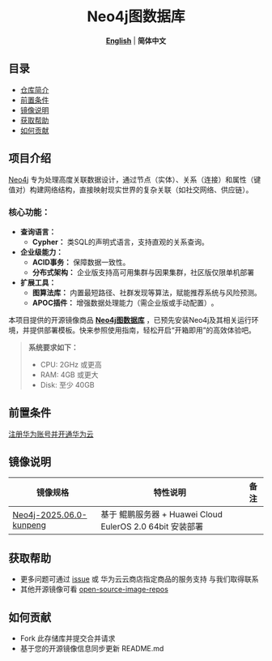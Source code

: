 <p align="center">
  <h1 align="center">Neo4j图数据库</h1>
  <p align="center">
    <a href="README.md"><strong>English</strong></a> | <strong>简体中文</strong>
  </p>

## 目录

- [仓库简介](#项目介绍)
- [前置条件](#前置条件)
- [镜像说明](#镜像说明)
- [获取帮助](#获取帮助)
- [如何贡献](#如何贡献)

## 项目介绍
[Neo4j](https://github.com/neo4j/neo4j) 专为处理高度关联数据设计，通过节点（实体）、关系（连接）和属性（键值对）构建网络结构，直接映射现实世界的复杂关联（如社交网络、供应链）。‌

### **核心功能：**

- **‌查询语言‌‌：** 
  - **Cypher‌：** 类SQL的声明式语言，支持直观的关系查询。‌
- **‌企业级能力‌：** 
  - **ACID事务‌：** 保障数据一致性‌。‌
  - **分布式架构‌：** 企业版支持高可用集群与因果集群，社区版仅限单机部署‌
- **扩展工具‌：** 
  - **图算法库‌‌：** 内置最短路径、社群发现等算法，赋能推荐系统与风险预测‌。‌
  - **APOC插件‌‌：** 增强数据处理能力（需企业版或手动配置）‌‌。‌

本项目提供的开源镜像商品 [**Neo4j图数据库**]() ，已预先安装Neo4j及其相关运行环境，并提供部署模板。快来参照使用指南，轻松开启“开箱即用”的高效体验吧。

> **系统要求如下：**
> - CPU: 2GHz 或更高
> - RAM: 4GB 或更大
> - Disk: 至少 40GB

## 前置条件
[注册华为账号并开通华为云](https://support.huaweicloud.com/usermanual-account/account_id_001.html)

## 镜像说明

| 镜像规格                                                                                                        | 特性说明                                           | 备注 |
|-------------------------------------------------------------------------------------------------------------|------------------------------------------------| --- |
| [Neo4j-2025.06.0-kunpeng](https://github.com/HuaweiCloudDeveloper/neo4j-image/tree/Neo4j-2025.06.0-kunpeng) | 基于 鲲鹏服务器 + Huawei Cloud EulerOS 2.0 64bit 安装部署 |  |

## 获取帮助
- 更多问题可通过 [issue](https://github.com/HuaweiCloudDeveloper/neo4j-image/issues) 或 华为云云商店指定商品的服务支持 与我们取得联系
- 其他开源镜像可看 [open-source-image-repos](https://github.com/HuaweiCloudDeveloper/open-source-image-repos)

## 如何贡献
- Fork 此存储库并提交合并请求
- 基于您的开源镜像信息同步更新 README.md
